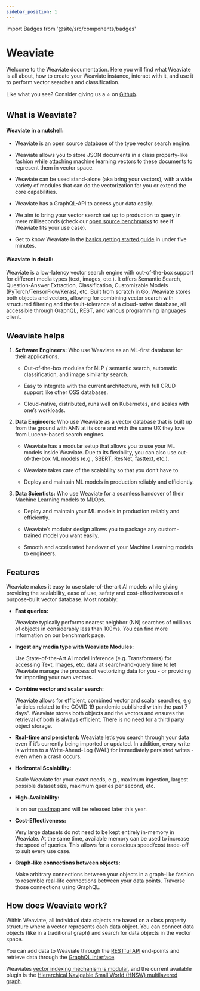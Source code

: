 ```yaml
---
sidebar_position: 1
---
```


import Badges from '@site/src/components/badges'

# Weaviate

<Badges></Badges>

Welcome to the Weaviate documentation. Here you will find what Weaviate is all about, how to create your Weaviate instance, interact with it, and use it to perform vector searches and classification.

Like what you see? Consider giving us a ⭐ on [Github](https://github.com/semi-technologies/weaviate/stargazers).

## What is Weaviate?

#### Weaviate in a nutshell:

* Weaviate is an open source ​database of the type ​vector search engine.

* Weaviate allows you to store JSON documents in a class property-like fashion while attaching machine learning vectors to these documents to represent them in vector space.

* Weaviate can be used stand-alone (aka bring your vectors), with a wide variety of modules that can do the vectorization for you or extend the core capabilities.

* Weaviate has a GraphQL-API to access your data easily.

* ​We aim to bring your vector search set up to production to query in mere milliseconds (check our [open source benchmarks](https://weaviate.io/developers/weaviate/current/benchmarks/) to see if Weaviate fits your use case).

* Get to know Weaviate in the [basics getting started guide](https://weaviate.io/developers/weaviate/current/core-knowledge/basics.html) in under five minutes.

#### Weaviate in detail: 

Weaviate is a low-latency vector search engine with out-of-the-box support for different media types (text, images, etc.). It offers Semantic Search, Question-Answer Extraction, Classification, Customizable Models (PyTorch/TensorFlow/Keras), etc. Built from scratch in Go, Weaviate stores both objects and vectors, allowing for combining vector search with structured filtering and the fault-tolerance of a cloud-native database, all accessible through GraphQL, REST, and various programming languages client.

## Weaviate helps

1. **Software Engineers:** Who use Weaviate as an ML-first database for their applications.

    * Out-of-the-box modules for NLP / semantic search, automatic classification, and image similarity search.

    * Easy to integrate with the current architecture, with full CRUD support like other OSS databases.

    * Cloud-native, distributed, runs well on Kubernetes, and scales with one’s workloads.

2. **Data Engineers:**  Who use Weaviate as a vector database that is built up from the ground with ANN at its core and with the same UX they love from Lucene-based search engines.

    * Weaviate has a modular setup that allows you to use your ML models inside Weaviate. Due to its flexibility, you can also use out-of-the-box ML models (e.g., SBERT, ResNet, fasttext, etc.).

    * Weaviate takes care of the scalability so that you don’t have to.

    * Deploy and maintain ML models in production reliably and efficiently.

3. **Data Scientists:** Who use Weaviate for a seamless handover of their Machine Learning models to MLOps.

    * Deploy and maintain your ML models in production reliably and efficiently.

    * Weaviate’s modular design allows you to package any custom-trained model you want easily.

    * Smooth and accelerated handover of your Machine Learning models to engineers.

## Features

Weaviate makes it easy to use state-of-the-art AI models while giving providing the scalability, ease of use, safety and cost-effectiveness of a purpose-built vector database. Most notably:

* **Fast queries:**

    Weaviate typically performs nearest neighbor (NN) searches of millions of objects in considerably less than 100ms. You can find more information on our benchmark page.

* **Ingest any media type with Weaviate Modules:**

    Use State-of-the-Art AI model inference (e.g. Transformers) for accessing Text, Images, etc. data at search-and-query time to let Weaviate manage the process of vectorizing data for you - or providing for importing your own vectors.

* **Combine vector and scalar search:**

    Weaviate allows for efficient, combined vector and scalar searches, e.g “articles related to the COVID 19 pandemic published within the past 7 days”. Weaviate stores both objects and the vectors and ensures the retrieval of both is always efficient. There is no need for a third party object storage.

* **Real-time and persistent:**
    Weaviate let’s you search through your data even if it’s currently being imported or updated. In addition, every write is written to a Write-Ahead-Log (WAL) for immediately persisted writes - even when a crash occurs.

* **Horizontal Scalability:**

    Scale Weaviate for your exact needs, e.g., maximum ingestion, largest possible dataset size, maximum queries per second, etc.

* **High-Availability:**

    Is on our [roadmap](https://weaviate.io/developers/weaviate/current/architecture/roadmap.html) and will be released later this year.

* **Cost-Effectiveness:**

    Very large datasets do not need to be kept entirely in-memory in Weaviate. At the same time, available memory can be used to increase the speed of queries. This allows for a conscious speed/cost trade-off to suit every use case.

* **Graph-like connections between objects:**

    Make arbitrary connections between your objects in a graph-like fashion to resemble real-life connections between your data points. Traverse those connections using GraphQL.

## How does Weaviate work?

Within Weaviate, all individual data objects are based on a class property structure where a vector represents each data object. You can connect data objects (like in a traditional graph) and search for data objects in the vector space.

You can add data to Weaviate through the [RESTful API](https://weaviate.io/developers/weaviate/current/restful-api-references/) end-points and retrieve data through the [GraphQL interface](https://weaviate.io/developers/weaviate/current/graphql-references/).

Weaviates [vector indexing mechanism is modular](https://weaviate.io/developers/weaviate/current/vector-index-plugins/), and the current available plugin is the [Hierarchical Navigable Small World (HNSW) multilayered graph](https://weaviate.io/developers/weaviate/current/vector-index-plugins/hnsw.html).